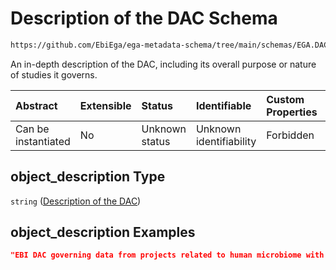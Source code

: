 # Description of the DAC Schema

```txt
https://github.com/EbiEga/ega-metadata-schema/tree/main/schemas/EGA.DAC.json#/properties/object_description
```

An in-depth description of the DAC, including its overall purpose or nature of studies it governs.

| Abstract            | Extensible | Status         | Identifiable            | Custom Properties | Additional Properties | Access Restrictions | Defined In                                                             |
| :------------------ | :--------- | :------------- | :---------------------- | :---------------- | :-------------------- | :------------------ | :--------------------------------------------------------------------- |
| Can be instantiated | No         | Unknown status | Unknown identifiability | Forbidden         | Allowed               | none                | [EGA.DAC.json\*](../../../schemas/EGA.DAC.json "open original schema") |

## object\_description Type

`string` ([Description of the DAC](ega-8-properties-description-of-the-dac.md))

## object\_description Examples

```json
"EBI DAC governing data from projects related to human microbiome with data provenance..."
```
